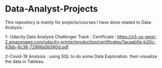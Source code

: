 # Data-Analyst-Projects

This repository is mainly for projects/courses I have done related to Data-Analysis :

1- Udacity Data Analysis Challenger Track : 
Certificate : https://s3-us-west-2.amazonaws.com/udacity-printer/production/certificates/1acaab0a-b20c-43bb-8c38-72986a5b560d.pdf

2-Covid-19 Analysis : 
using SQL to do some Data Exploration. then visualize the data in Tableau.

